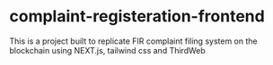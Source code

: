 # complaint-registeration-frontend
 This is a project built to replicate FIR complaint filing system on the blockchain using NEXT.js, tailwind css and ThirdWeb
